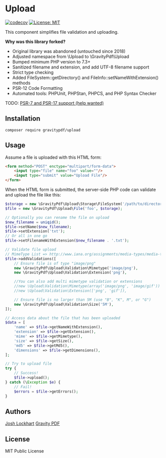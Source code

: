 # Upload

[![codecov](https://codecov.io/gh/GravityPDF/Upload/branch/main/graph/badge.svg)](https://codecov.io/gh/GravityPDF/Upload)
[![License: MIT](https://img.shields.io/badge/License-MIT-blue.svg)](https://opensource.org/licenses/MIT)

This component simplifies file validation and uploading.

**Why was this library forked?**

* Original library was abandoned (untouched since 2018)
* Adjusted namespace from \Upload to \GravityPdf\Upload
* Bumped minimum PHP version to 7.3+
* Sanitized filename and extension, and add UTF-8 filename support
* Strict type checking
* Added FileSystem::getDirectory() and FileInfo::setNameWithExtension() methods
* PSR-12 Code Formatting
* Automated tools: PHPUnit, PHPStan, PHPCS, and PHP Syntax Checker

TODO: [PSR-7 and PSR-17 support (help wanted)](https://github.com/GravityPDF/Upload/issues/8)

## Installation

```
composer require gravitypdf/upload
```

## Usage

Assume a file is uploaded with this HTML form:

```html
<form method="POST" enctype="multipart/form-data">
    <input type="file" name="foo" value=""/>
    <input type="submit" value="Upload File"/>
</form>
```

When the HTML form is submitted, the server-side PHP code can validate and upload the file like this:

```php
$storage = new \GravityPdf\Upload\Storage\FileSystem('/path/to/directory');
$file = new \GravityPdf\Upload\File('foo', $storage);

// Optionally you can rename the file on upload
$new_filename = uniqid();
$file->setName($new_filename);
$file->setExtension('txt');
// Or all in one go
$file->setFilenameWithExtension($new_filename . '.txt');

// Validate file upload
// MimeType List => http://www.iana.org/assignments/media-types/media-types.xhtml
$file->addValidations([
    // Ensure file is of type "image/png"
    new \GravityPdf\Upload\Validation\Mimetype('image/png'),
    new \GravityPdf\Upload\Validation\Extension('png'),

    //You can also add multi mimetype validation or extensions
    //new \Upload\Validation\Mimetype(array('image/png', 'image/gif'))
    //new \Upload\Validation\Extension(['png', 'gif']),

    // Ensure file is no larger than 5M (use "B", "K", M", or "G")
    new \GravityPdf\Upload\Validation\Size('5M'),
]);

// Access data about the file that has been uploaded
$data = [
    'name' => $file->getNameWithExtension(),
    'extension' => $file->getExtension(),
    'mime' => $file->getMimetype(),
    'size' => $file->getSize(),
    'md5' => $file->getMd5(),
    'dimensions' => $file->getDimensions(),
];

// Try to upload file
try {
    // Success!
    $file->upload();
} catch (\Exception $e) {
    // Fail!
    $errors = $file->getErrors();
}
```

## Authors

[Josh Lockhart](https://github.com/codeguy)
[Gravity PDF](https://github.com/GravityPDF)

## License

MIT Public License
